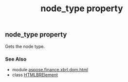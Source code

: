 ﻿---
title: node_type property
second_title: Aspose.Finance for Python via .NET API References
description: 
type: docs
weight: 350
url: /python-net/aspose.finance.xbrl.dom.html/htmlbrelement/node_type/
is_root: false
---

## node_type property


Gets the node type.

### See Also
* module [aspose.finance.xbrl.dom.html](../../)
* class [HTMLBRElement](/finance/python-net/aspose.finance.xbrl.dom.html/htmlbrelement)
